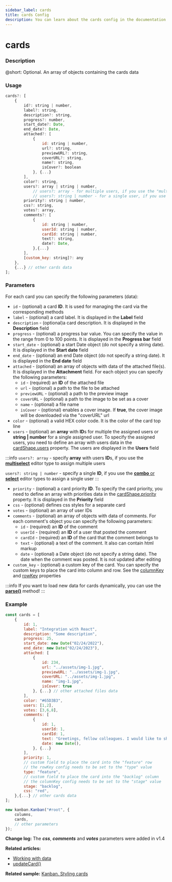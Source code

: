 ```yaml
---
sidebar_label: cards
title: cards Config
description: You can learn about the cards config in the documentation of the DHTMLX JavaScript Kanban library. Browse developer guides and API reference, try out code examples and live demos, and download a free 30-day evaluation version of DHTMLX Kanban.
---
```


# cards

### Description

@short: Optional. An array of objects containing the cards data

### Usage

~~~jsx {}
cards?: [
	{
		id?: string | number,
		label?: string,
		description?: string,
		progress?: number,
		start_date?: Date,
		end_date?: Date,
		attached?: [
			{
				id: string | number,
				url?: string,
				previewURL?: string,
				coverURL?: string,
				name?: string,
				isCover?: boolean
			}, {...}
		],
		color?: string,
		users?: array | string | number,
			// users?: array - for multiple users, if you use the "multiselect" editor type to assign users
			// users?: string | number - for a single user, if you use the "combo" or "select" editor type to assign a user
		priority?: string | number,
		css?: string,
		votes?: array,
		comments?: [
			{
				id: string | number,
				userId: string | number,
				cardId: string | number,
				text?: string,
				date?: Date,
			},{...}
		], 
		[custom_key: string]?: any
	},
	{...} // other cards data
];
~~~

### Parameters

For each card you can specify the following parameters (data):

- `id` - (optional) a card **ID**. It is used for managing the card via the corresponding methods
- `label` - (optional) a card label. It is displayed in the **Label** field
- `description` -  (optional)a card description. It is displayed in the **Description** field
- `progress` - (optional) a progress bar value. You can specify the value in the range from 0 to 100 points. It is displayed in the **Progress bar** field
- `start_date` - (optional) a start Date object (do not specify a string date). It is displayed in the **Start date** field
- `end_date` - (optional) an end Date object (do not specify a string date). It is displayed in the **End date** field
- `attached` - (optional) an array of objects with data of the attached file(s). It is displayed in the **Attachment** field. For each object you can specify the following parameters:
	- `id` - (required) an **ID** of the attached file
	- `url` - (optional) a path to the file to be attached
	- `previewURL` - (optional) a path to the preview image
	- `coverURL` - (optional) a path to the image to be set as a cover
	- `name` - (optional) a file name
	- `isCover` - (optional) enables a cover image. If **true**, the cover image will be downloaded via the "coverURL" url
- `color` - (optional) a valid HEX color code. It is the color of the card top line
- `users` - (optional) an **array** with **ID**s for multiple the assigned users or **string | number**  for a single assigned user. To specify the assigned users, you need to define an array with users data in the [cardShape.users](../js_kanban_cardshape_config) property. The users are displayed in the **Users** field

:::info
`users?: array` - specify **array** with users **ID**s, if you use the [**multiselect**](../js_kanban_editorshape_config/#--parameters-for-combo-select-and-multiselect-types) editor type to assign multiple users

`users?: string | number` - specify a single **ID**, if you use the [**combo** or **select**](../js_kanban_editorshape_config/#--parameters-for-combo-select-and-multiselect-types) editor types to assign a single user
:::

- `priority` - (optional) a card priority **ID**. To specify the card priority, you need to define an array with priorities data in the [cardShape.priority](../js_kanban_cardshape_config) property. It is displayed in the **Priority** field
- `css` - (optional) defines css styles for a separate card
- `votes` - (optional) an array of user IDs
- `comments` - (optional) an array of objects with data of comments. For each comment's object you can specify the following parameters:
	- `id` - (required) an **ID** of the comment
	- `userId` - (required) an **ID** of a user that posted the comment
	- `cardId` - (required) an **ID** of the card that the comment belongs to
	- `text` - (optional) a text of the comment. It also can contain html markup
	- `date` - (optional) a Date object (do not specify a string date). The date when the comment was posted. It is not updated after editing
- `custom_key` - (optional) a custom key of the card. You can specify the custom keys to place the card into column and row. See the [columnKey](../js_kanban_columnkey_config) and [rowKey](../js_kanban_rowkey_config) properties

:::info
If you want to load new data for cards dynamically, you can use the [**parse()**](../../methods/js_kanban_parse_method) method!
:::

### Example

~~~jsx {1-40,44}
const cards = [
	{
		id: 1,
		label: "Integration with React",
		description: "Some description",
		progress: 25,
		start_date: new Date("02/24/2022"),
		end_date: new Date("02/24/2023"),
		attached: [
			{
				id: 234,
				url: "../assets/img-1.jpg",
				previewURL: "../assets/img-1.jpg",
				coverURL: "../assets/img-1.jpg",
				name: "img-1.jpg",
				isCover: true
			}, {...} // other attached files data
		],
		color: "#65D3B3",
		users: [1,2],
		votes: [3,6,8],
		comments: [
			{
				id: 1,
				userId: 1,
				cardId: 1,
				text: "Greetings, fellow colleagues. I would like to share my insights on this task. I reckon we should deal with at least half of the points in the plan without further delays. ",
				date: new Date(),
			}, {...}
		],
		priority: 1,
		// custom field to place the card into the "feature" row 
		// the rowKey config needs to be set to the "type" value
		type: "feature",
		// custom field to place the card into the "backlog" column 
		// the columnKey config needs to be set to the "stage" value
		stage: "backlog",
		css: "red",
	},{...} // other cards data
];

new kanban.Kanban("#root", {
	columns,
	cards,
	// other parameters
});
~~~

**Change log:** The ***css***, ***comments*** and ***votes*** parameters were added in v1.4

**Related articles:**
- [Working with data](../../../guides/working_with_data)
- [updateCard()](api/methods/js_kanban_updatecard_method.md)

**Related sample:** [Kanban. Styling cards](https://snippet.dhtmlx.com/qu6rpktk?tag=kanban)